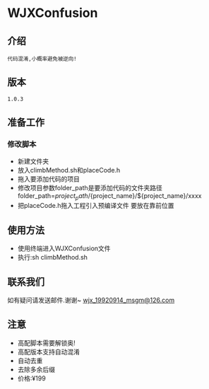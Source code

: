 # WJXConfusion
    
## 介绍
    代码混淆,小概率避免被逆向!

## 版本
    1.0.3

## 准备工作
### 修改脚本
*  新建文件夹
*  放入climbMethod.sh和placeCode.h
*  拖入要添加代码的项目
*  修改项目参数folder_path是要添加代码的文件夹路径
   folder_path=${project_path}/${project_name}/${project_name}/xxxx
* 把placeCode.h拖入工程引入预编译文件 要放在靠前位置
   

## 使用方法
* 使用终端进入WJXConfusion文件
* 执行:sh climbMethod.sh
   
## 联系我们
如有疑问请发送邮件.谢谢~
wjx_19920914_msgm@126.com


## 注意
* 高配脚本需要解锁奥!
* 高配版本支持自动混淆
* 自动去重
* 去除多余后缀
* 价格:¥199





